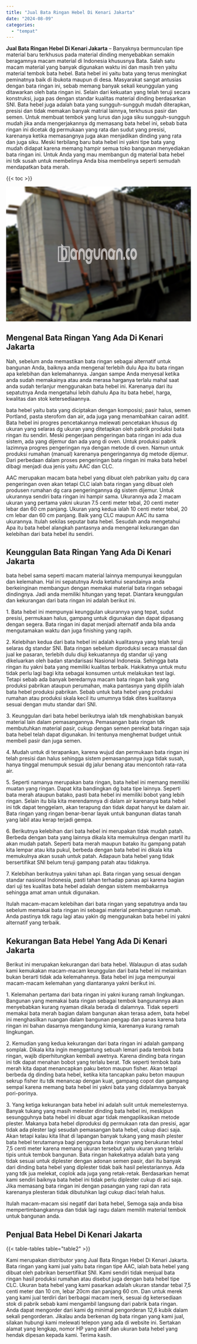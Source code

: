 ```yaml
---
title: "Jual Bata Ringan Hebel Di Kenari Jakarta"
date: "2024-08-09"
categories: 
  - "tempat"
---
```


**Jual Bata Ringan Hebel Di Kenari Jakarta** – Banyaknya bermunculan tipe material baru terkhusus pada material dinding menyebabkan semakin beragamnya macam material di Indonesia khususnya Bata. Salah satu macam material yang banyak digunakan waktu ini dan masih tren yaitu material tembok bata hebel. Bata hebel ini yaitu bata yang terus meningkat peminatnya baik di ibukota maupun di desa. Masyarakat sangat antusias dengan bata ringan ini, sebab memang banyak sekali keunggulan yang ditawarkan oleh bata ringan ini. Selain dari kekuatan yang telah teruji secara konstruksi, juga pas dengan standar kualitas material dinding berdasarkan SNI. Bata hebel juga adalah bata yang sungguh-sungguh mudah diterapkan, presisi dan tidak memakan banyak matrial lainnya, terkhusus pasir dan semen. Untuk membuat tembok yang lurus dan juga siku sungguh-sungguh mudah jika anda mengerjakannya dg memasang bata hebel ini, sebab bata ringan ini dicetak dg permukaan yang rata dan sudut yang presisi, karenanya ketika memasangnya juga akan menjadikan dinding yang rata dan juga siku. Meski terbilang baru bata hebel ini yakni tipe bata yang mudah didapat karena memang hampir semua toko bangunan menyediakan bata ringan ini. Untuk Anda yang mau membangun dg material bata hebel ini tdk susah untuk membelinya Anda bisa membelinya seperti semudah mendapatkan bata merah.

{{< toc >}}

![Jual Bata Ringan Hebel Di Kenari Jakarta](/images/jual-hebel-murah-16.png)

## Mengenal Bata Ringan Yang Ada Di Kenari Jakarta

Nah, sebelum anda memastikan bata ringan sebagai alternatif untuk bangunan Anda, baiknya anda mengenal terlebih dulu Apa itu bata ringan apa kelebihan dan kelemahannya. Jangan sampe Anda menyesal ketika anda sudah memakainya atau anda merasa harganya terlalu mahal saat anda sudah terlanjur menggunakan bata hebel ini. Karenanya dari itu sepatutnya Anda mengetahui lebih dahulu Apa itu bata hebel, harga, kwalitas dan stok ketersediaannya.

bata hebel yaitu bata yang diciptakan dengan komposisi; pasir halus, semen Portland, pasta sterofom dan air, ada juga yang menambahkan cairan aditif. Bata hebel ini progres pencetakannya melewati pencetakan khusus dg ukuran yang selaras dg ukuran yang ditetapkan oleh pabrik produksi bata ringan itu sendiri. Meski pengerjaan pengeringan bata ringan ini ada dua sistem, ada yang dijemur dan ada yang di oven. Untuk produksi pabrik lazimnya progres pengeringan nya dengan metode di oven. Namun untuk produksi rumahan (manual) karenanya pengeringannya dg metode dijemur. Dari perbedaan dalam proses pengeringan bata ringan ini maka bata hebel dibagi menjadi dua jenis yaitu AAC dan CLC.

AAC merupakan macam bata hebel yang dibuat oleh pabrikan yaitu dg cara pengeringan oven akan tetapi CLC ialah bata ringan yang dibuat oleh produsen rumahan dg cara pengeringannya dg sistem dijemur. Untuk ukurannya sendiri bata ringan ini hampir sama. Ukurannya ada 2 macam ukuran yang pertama yakni ukuran 7.5 centi meter tebal, 20 centi meter lebar dan 60 cm panjang. Ukuran yang kedua ialah 10 centi meter tebal, 20 cm lebar dan 60 cm panjang. Baik yang CLC maupun AAC itu sama ukurannya. Itulah sekilas seputar bata hebel. Sesudah anda mengetahui Apa itu bata hebel alangkah pantasnya anda mengenal kekurangan dan kelebihan dari bata hebel itu sendiri.

## Keunggulan Bata Ringan Yang Ada Di Kenari Jakarta

bata hebel sama seperti macam material lainnya mempunyai keunggulan dan kelemahan. Hal ini sepatutnya Anda ketahui seandainya anda berkeinginan membangun dengan memakai material bata ringan sebagai dindingnya. Jadi anda memiliki hitungan yang tepat. Diantara keunggulan dan kekurangan dari bata ringan ini adalah berikut ini.

1\. Bata hebel ini mempunyai keunggulan ukurannya yang tepat, sudut presisi, permukaan halus, gampang untuk digunakan dan dapat dipasang dengan segera. Bata ringan ini dapat menjadi alternatif anda bila anda mengutamakan waktu dan juga finishing yang rapih.

2\. Kelebihan kedua dari bata hebel ini adalah kualitasnya yang telah teruji selaras dg standar SNI. Bata ringan sebelum diproduksi secara massal dan jual ke pasaran, terlebih dulu diuji kekuatannya dg standar uji yang dikeluarkan oleh badan standarisasi Nasional Indonesia. Sehingga bata ringan itu yakni bata yang memiliki kualitas terbaik. Hakikatnya untuk mutu tidak perlu lagi bagi kita sebagai konsumen untuk melakukan test lagi. Tetapi sebab ada banyak beredarnya macam bata ringan baik yang produksi pabrikan ataupun perumahan, maka pantasnya yang dipilih ialah bata hebel produksi pabrikan. Sebab untuk bata hebel yang produksi rumahan atau produksi skala kecil itu umumnya tidak dites kualitasnya sesuai dengan mutu standar dari SNI.

3\. Keunggulan dari bata hebel berikutnya ialah tdk menghabiskan banyak material lain dalam pemasangannya. Pemasangan bata ringan tdk membutuhkan material pasir, cukup dengan semen perekat bata ringan saja bata hebel telah dapat digunakan. Ini tentunya menghemat budget untuk membeli pasir dan juga semen.

4\. Mudah untuk di terapankan, karena wujud dan permukaan bata ringan ini telah presisi dan halus sehingga sistem pemasangannya juga tidak susah, hanya tinggal menumpuk sesuai dg jalur benang atau mencontoh rata-rata air.

5\. Seperti namanya merupakan bata ringan, bata hebel ini memang memiliki muatan yang ringan. Dapat kita bandingkan dg bata tipe lainnya. Seperti bata merah ataupun batako, pasti bata hebel ini memiliki bobot yang lebih ringan. Selain itu bila kita merendamnya di dalam air karenanya bata hebel ini tdk dapat tenggelam, akan terapung dan tidak dapat hanyut ke dalam air. Bata ringan yang ringan benar-benar layak untuk bangunan diatas tanah yang labil atau kerap terjadi gempa.

6\. Berikutnya kelebihan dari bata hebel ini merupakan tidak mudah patah. Berbeda dengan bata yang lainnya dikala kita memukulnya dengan martil itu akan mudah patah. Seperti bata merah maupun batako itu gampang patah kita lempar atau kita pukul, berbeda dengan bata hebel ini dikala kita memukulnya akan susah untuk patah. Adapaun bata hebel yang tidak bersertifikat SNI belum teruji gampang patah atau tidaknya.

7\. Kelebihan berikutnya yakni tahan api. Bata ringan yang sesuai dengan standar nasional Indonesia, pasti tahan terhadap panas api karena bagian dari uji tes kualitas bata hebel adalah dengan sistem membakarnya sehingga amat aman untuk digunakan.

Itulah macam-macam kelebihan dari bata ringan yang sepatutnya anda tau sebelum memakai bata ringan ini sebagai material pembangunan rumah. Anda pastinya tdk ragu lagi atau yakin dg menggunakan bata hebel ini yakni alternatif yang terbaik.

## Kekurangan Bata Hebel Yang Ada Di Kenari Jakarta

Berikut ini merupakan kekurangan dari bata hebel. Walaupun di atas sudah kami kemukakan macam-macam keunggulan dari bata hebel ini melainkan bukan berarti tidak ada kelemahannya. Bata hebel ini juga mempunyai macam-macam kelemahan yang diantaranya yakni berikut ini.

1\. Kelemahan pertama dari bata ringan ini yakni kurang ramah lingkungan. Bangunan yang memakai bata ringan sebagai tembok bangunannya akan menyebabkan kurang nyaman dikala berada di dalamnya. Tidak seperti memakai bata merah bagian dalam bangunan akan terasa adem, bata hebel ini menghasilkan ruangan dalam bangunan pengap dan panas karena bata ringan ini bahan dasarnya mengandung kimia, karenanya kurang ramah lingkungan.

2\. Kemudian yang kedua kekurangan dari bata ringan ini adalah gampang somplak. Dikala kita ingin menggantung sebuah lemari pada tembok bata ringan, wajib diperhitungkan kembali awetnya. Karena dinding bata ringan ini tdk dapat menahan bobot yang terlalu berat. Tdk seperti tembok bata merah kita dapat menancapkan paku beton maupun fisher. Akan tetapi berbeda dg dinding bata hebel, ketika kita tancapkan paku beton maupun sekrup fisher itu tdk menancap dengan kuat, gampang copot dan gampang sempal karena memang bata hebel ini yakni bata yang didalamnya banyak pori-porinya.

3\. Yang ketiga kekurangan bata hebel ini adalah sulit untuk memelesternya. Banyak tukang yang masih melester dinding bata hebel ini, meskipun sesungguhnya bata hebel ini dibuat agar tidak mengaplikasikan metode plester. Makanya bata hebel diproduksi dg permukaan rata dan presisi, agar tidak ada plester lagi sesudah pemasangan bata hebel, cukup diaci saja. Akan tetapi kalau kita lihat di lapangan banyak tukang yang masih plester bata hebel terutamanya bagi pengguna bata ringan yang berukuran tebal 7,5 centi meter karena memang ukuran tersebut yaitu ukuran yang terlalu tipis untuk tembok bangunan. Bata ringan hakekatnya adalah bata yang tidak sesuai untuk diplester dengan adonan semen pasir, dari itu banyak dari dinding bata hebel yang diplester tidak baik hasil pelestariannya. Ada yang tdk jua melekat, coplok ada juga yang retak-retak. Berdasarkan hemat kami sendiri baiknya bata hebel ini tidak perlu diplester cukup di aci saja. Jika memasang bata ringan ini dengan pasangan yang rapi dan rata karenanya plesteran tidak dibutuhkan lagi cukup diaci telah halus.

Itulah macam-macam sisi negatif dari bata hebel, Semoga saja anda bisa mempertimbangkannya dan tidak lagi ragu dalam memilih material tembok untuk bangunan anda.

## Penjual Bata Hebel Di Kenari Jakarta

{{< table-tables table="table2" >}}

Kami merupakan distributor yang Jual Bata Ringan Hebel Di Kenari Jakarta. Bata ringan yang kami jual yaitu bata ringan tipe AAC, ialah bata hebel yang dibuat oleh pabrikan bersertifikat SNI. Kami sendiri tidak menjual bata ringan hasil produksi rumahan atau disebut juga dengan bata hebel tipe CLC. Ukuran bata hebel yang kami pasarkan adalah ukuran standar tebal 7,5 centi meter dan 10 cm, lebar 20cm dan panjang 60 cm. Dan untuk merek yang kami jual terdiri dari berbagai macam merk, sesuai dg ketersediaan stok di pabrik sebab kami mengambil langsung dari pabrik bata ringan. Anda dapat mengorder dari kami dg minimal pengorderan 12,6 kubik dalam sekali pengorderan. Jikalau anda berkenan dg bata ringan yang kami jual, silakan hubungi kami melewati telepon yang ada di website ini. Sertakan alamat yang lengkap, nomor HP yang aktif dan ukuran bata hebel yang hendak dipesan kepada kami. Terima kasih.
